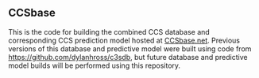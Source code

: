 ## CCSbase

This is the code for building the combined CCS database and corresponding CCS prediction model hosted at 
[CCSbase.net](http://www.ccsbase.net). Previous versions of this database and predictive model were built using code 
from https://github.com/dylanhross/c3sdb, but future database and predictive model builds will be performed using this 
repository.

